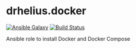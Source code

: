 # drhelius.docker

[![Ansible Galaxy](https://img.shields.io/badge/galaxy-drhelius.docker-blue.svg)](https://galaxy.ansible.com/drhelius/docker/) [![Build Status](https://travis-ci.org/drhelius/docker-ansible-role.svg?branch=master)](https://travis-ci.org/drhelius/docker-ansible-role)

Ansible role to install Docker and Docker Compose
